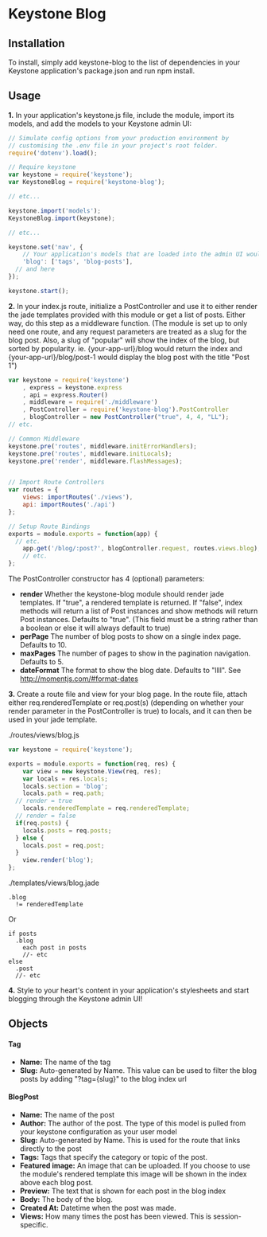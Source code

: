 # Keystone Blog


## Installation

To install, simply add keystone-blog to the list of dependencies in your Keystone application's package.json and run npm install.


## Usage

**1.** In your application's keystone.js file, include the module, import its models, and add the models to your Keystone admin UI:

```js
// Simulate config options from your production environment by
// customising the .env file in your project's root folder.
require('dotenv').load();

// Require keystone
var keystone = require('keystone');
var KeystoneBlog = require('keystone-blog');

// etc...

keystone.import('models');
KeystoneBlog.import(keystone);

// etc...

keystone.set('nav', {
	// Your application's models that are loaded into the admin UI would be here.
	'blog': ['tags', 'blog-posts'],
  // and here
});

keystone.start();
```

**2.** In your index.js route, initialize a PostController and use it to either render the jade templates provided with this module or get a list of posts. Either way, do this step as a middleware function. (The module is set up to only need one route, and any request parameters are treated as a slug for the blog post. Also, a slug of "popular" will show the index of the blog, but sorted by popularity. ie. {your-app-url}/blog would return the index and {your-app-url}/blog/post-1 would display the blog post with the title "Post 1")

```js
var keystone = require('keystone')
	, express = keystone.express
	, api = express.Router()
	, middleware = require('./middleware')
	, PostController = require('keystone-blog').PostController
	, blogController = new PostController("true", 4, 4, "LL");
// etc.

// Common Middleware
keystone.pre('routes', middleware.initErrorHandlers);
keystone.pre('routes', middleware.initLocals);
keystone.pre('render', middleware.flashMessages);


// Import Route Controllers
var routes = {
	views: importRoutes('./views'),
	api: importRoutes('./api')
};

// Setup Route Bindings
exports = module.exports = function(app) {
  // etc.
	app.get('/blog/:post?', blogController.request, routes.views.blog);
	// etc.
};
```

The PostController constructor has 4 (optional) parameters:
* **render** Whether the keystone-blog module should render jade templates. If "true", a rendered template is returned. If "false", index methods will return a list of Post instances and show methods will return Post instances. Defaults to "true". (This field must be a string rather than a boolean or else it will always default to true)
* **perPage** The number of blog posts to show on a single index page. Defaults to 10.
* **maxPages** The number of pages to show in the pagination navigation. Defaults to 5.
* **dateFormat** The format to show the blog date. Defaults to "llll". See http://momentjs.com/#format-dates

**3.** Create a route file and view for your blog page. In the route file, attach either req.renderedTemplate or req.post(s) (depending on whether your render parameter in the PostController is true) to locals, and it can then be used in your jade template.

./routes/views/blog.js
```js
var keystone = require('keystone');

exports = module.exports = function(req, res) {
	var view = new keystone.View(req, res);
	var locals = res.locals;
	locals.section = 'blog';
	locals.path = req.path;
  // render = true
	locals.renderedTemplate = req.renderedTemplate;
  // render = false
  if(req.posts) {
    locals.posts = req.posts;
  } else {
    locals.post = req.post;
  }
	view.render('blog');
};
```
./templates/views/blog.jade
```jade
.blog
  != renderedTemplate
```
Or
```jade
if posts
  .blog
    each post in posts
    //- etc
else
  .post
  //- etc
```

**4.** Style to your heart's content in your application's stylesheets and start blogging through the Keystone admin UI!

## Objects

#### Tag
* **Name:** The name of the tag
* **Slug:** Auto-generated by Name. This value can be used to filter the blog posts by adding "?tag={slug}" to the blog index url

#### BlogPost
* **Name:** The name of the post
* **Author:** The author of the post. The type of this model is pulled from your keystone configuration as your user model
* **Slug:** Auto-generated by Name. This is used for the route that links directly to the post
* **Tags:** Tags that specify the category or topic of the post.
* **Featured image:** An image that can be uploaded. If you choose to use the module's rendered template this image will be shown in the index above each blog post.
* **Preview:** The text that is shown for each post in the blog index
* **Body:** The body of the blog.
* **Created At:** Datetime when the post was made.
* **Views:** How many times the post has been viewed. This is session-specific.

